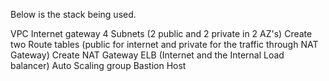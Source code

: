 Below is the stack being used.

VPC
Internet gateway
4 Subnets (2 public and 2 private in 2 AZ's)
Create two Route tables (public for internet and private for the traffic through NAT Gateway)
Create NAT Gateway
ELB (Internet and the Internal Load balancer)
Auto Scaling group
Bastion Host

